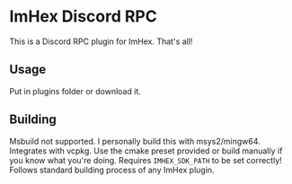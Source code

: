 # ImHex Discord RPC

This is a Discord RPC plugin for ImHex. That's all!

## Usage

Put in plugins folder or download it.

## Building

Msbuild not supported. I personally build this with msys2/mingw64. Integrates with vcpkg.
Use the cmake preset provided or build manually if you know what you're doing.
Requires `IMHEX_SDK_PATH` to be set correctly!
Follows standard building process of any ImHex plugin.

